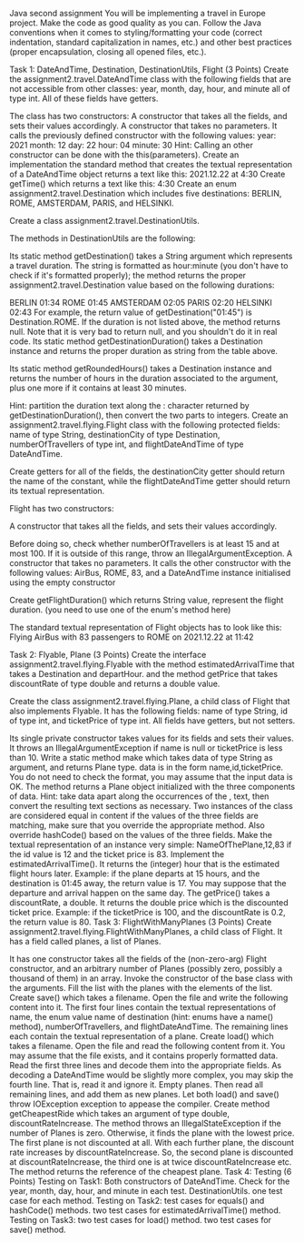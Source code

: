 Java second assignment
You will be implementing a travel in Europe project. Make the code as good quality as you can. Follow the Java conventions when it comes to styling/formatting your code (correct indentation, standard capitalization in names, etc.) and other best practices (proper encapsulation, closing all opened files, etc.).

Task 1: DateAndTime, Destination, DestinationUtils, Flight (3 Points)
Create the assignment2.travel.DateAndTime class with the following fields that are not accessible from other classes: year, month, day, hour, and minute all of type int. All of these fields have getters.

The class has two constructors:
A constructor that takes all the fields, and sets their values accordingly.
A constructor that takes no parameters. It calls the previously defined constructor with the following values:
year: 2021
month: 12
day: 22
hour: 04
minute: 30
Hint: Calling an other constructor can be done with the this(parameters).
Create an implementation the standard method that creates the textual representation of a DateAndTime object returns a text like this: 2021.12.22 at 4:30
Create getTime() which returns a text like this: 4:30
Create an enum assignment2.travel.Destination which includes five destinations: BERLIN, ROME, AMSTERDAM, PARIS, and HELSINKI.

Create a class assignment2.travel.DestinationUtils.

The methods in DestinationUtils are the following:

Its static method getDestination() takes a String argument which represents a travel duration. The string is formatted as hour:minute (you don't have to check if it's formatted properly); the method returns the proper assignment2.travel.Destination value based on the following durations:

BERLIN      01:34
ROME        01:45
AMSTERDAM   02:05
PARIS       02:20
HELSINKI    02:43
For example, the return value of getDestination("01:45") is Destination.ROME.
If the duration is not listed above, the method returns null.
Note that it is very bad to return null, and you shouldn't do it in real code.
Its static method getDestinationDuration() takes a Destination instance and returns the proper duration as string from the table above.

Its static method getRoundedHours() takes a Destination instance and returns the number of hours in the duration associated to the argument, plus one more if it contains at least 30 minutes.

Hint: partition the duration text along the : character returned by getDestinationDuration(), then convert the two parts to integers.
Create an assignment2.travel.flying.Flight class with the following protected fields: name of type String, destinationCity of type Destination, numberOfTravellers of type int, and flightDateAndTime of type DateAndTime.

Create getters for all of the fields, the destinationCity getter should return the name of the constant, while the flightDateAndTime getter should return its textual representation.

Flight has two constructors:

A constructor that takes all the fields, and sets their values accordingly.

Before doing so, check whether numberOfTravellers is at least 15 and at most 100. If it is outside of this range, throw an IllegalArgumentException.
A constructor that takes no parameters. It calls the other constructor with the following values: AirBus, ROME, 83, and a DateAndTime instance initialised using the empty constructor

Create getFlightDuration() which returns String value, represent the flight duration. (you need to use one of the enum's method here)

The standard textual representation of Flight objects has to look like this: Flying AirBus with 83 passengers to ROME on 2021.12.22 at 11:42

Task 2: Flyable, Plane (3 Points)
Create the interface assignment2.travel.flying.Flyable with the method estimatedArrivalTime that takes a Destination and departHour. and the method getPrice that takes discountRate of type double and returns a double value.

Create the class assignment2.travel.flying.Plane, a child class of Flight that also implements Flyable. It has the following fields: name of type String, id of type int, and ticketPrice of type int. All fields have getters, but not setters.

Its single private constructor takes values for its fields and sets their values.
It throws an IllegalArgumentException if name is null or ticketPrice is less than 10.
Write a static method make which takes data of type String as argument, and returns Plane type. data is in the form name,id,ticketPrice.
You do not need to check the format, you may assume that the input data is OK.
The method returns a Plane object initialized with the three components of data.
Hint: take data apart along the occurrences of the , text, then convert the resulting text sections as necessary.
Two instances of the class are considered equal in content if the values of the three fields are matching, make sure that you override the appropriate method.
Also override hashCode() based on the values of the three fields.
Make the textual representation of an instance very simple: NameOfThePlane,12,83 if the id value is 12 and the ticket price is 83.
Implement the estimatedArrivalTime(). It returns the (integer) hour that is the estimated flight hours later.
Example: if the plane departs at 15 hours, and the destination is 01:45 away, the return value is 17.
You may suppose that the departure and arrival happen on the same day.
The getPrice() takes a discountRate, a double. It returns the double price which is the discounted ticket price.
Example: if the ticketPrice is 100, and the discountRate is 0.2, the return value is 80.
Task 3: FlightWithManyPlanes (3 Points)
Create assignment2.travel.flying.FlightWithManyPlanes, a child class of Flight. It has a field called planes, a list of Planes.

It has one constructor takes all the fields of the (non-zero-arg) Flight constructor, and an arbitrary number of Planes (possibly zero, possibly a thousand of them) in an array.
Invoke the constructor of the base class with the arguments.
Fill the list with the planes with the elements of the list.
Create save() which takes a filename. Open the file and write the following content into it.
The first four lines contain the textual representations of name, the enum value name of destination (hint: enums have a name() method), numberOfTravellers, and flightDateAndTime.
The remaining lines each contain the textual representation of a plane.
Create load() which takes a filename. Open the file and read the following content from it. You may assume that the file exists, and it contains properly formatted data.
Read the first three lines and decode them into the appropriate fields.
As decoding a DateAndTime would be slightly more complex, you may skip the fourth line. That is, read it and ignore it.
Empty planes. Then read all remaining lines, and add them as new planes.
Let both load() and save() throw IOException exception to appease the compiler.
Create method getCheapestRide which takes an argument of type double, discountRateIncrease.
The method throws an IllegalStateException if the number of Planes is zero.
Otherwise, it finds the plane with the lowest price.
The first plane is not discounted at all.
With each further plane, the discount rate increases by discountRateIncrease.
So, the second plane is discounted at discountRateIncrease, the third one is at twice discountRateIncrease etc.
The method returns the reference of the cheapest plane.
Task 4: Testing (6 Points)
Testing on Task1:
Both constructors of DateAndTime. Check for the year, month, day, hour, and minute in each test.
DestinationUtils. one test case for each method.
Testing on Task2:
test cases for equals() and hashCode() methods.
two test cases for estimatedArrivalTime() method.
Testing on Task3:
two test cases for load() method.
two test cases for save() method.
